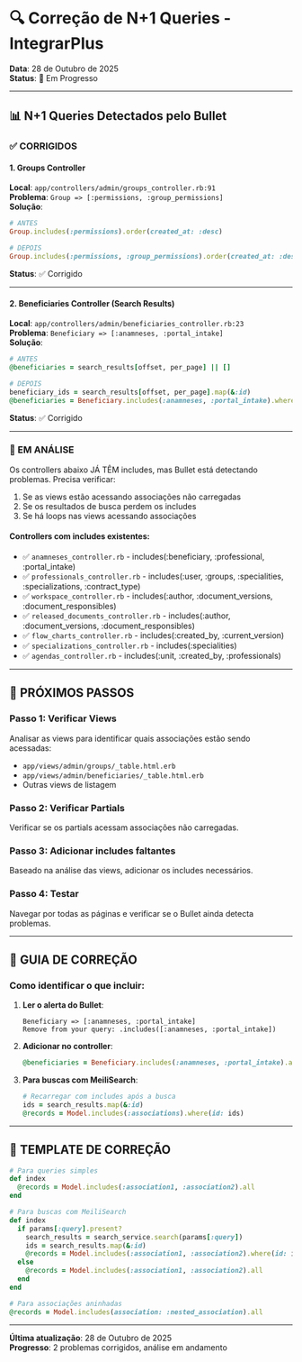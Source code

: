 # 🔍 Correção de N+1 Queries - IntegrarPlus

**Data**: 28 de Outubro de 2025  
**Status**: 🔧 Em Progresso

---

## 📊 N+1 Queries Detectados pelo Bullet

### ✅ CORRIGIDOS

#### 1. Groups Controller
**Local**: `app/controllers/admin/groups_controller.rb:91`  
**Problema**: `Group => [:permissions, :group_permissions]`  
**Solução**: 
```ruby
# ANTES
Group.includes(:permissions).order(created_at: :desc)

# DEPOIS
Group.includes(:permissions, :group_permissions).order(created_at: :desc)
```
**Status**: ✅ Corrigido

---

#### 2. Beneficiaries Controller (Search Results)
**Local**: `app/controllers/admin/beneficiaries_controller.rb:23`  
**Problema**: `Beneficiary => [:anamneses, :portal_intake]`  
**Solução**:
```ruby
# ANTES
@beneficiaries = search_results[offset, per_page] || []

# DEPOIS
beneficiary_ids = search_results[offset, per_page].map(&:id)
@beneficiaries = Beneficiary.includes(:anamneses, :portal_intake).where(id: beneficiary_ids)
```
**Status**: ✅ Corrigido

---

### 🔧 EM ANÁLISE

Os controllers abaixo JÁ TÊM includes, mas Bullet está detectando problemas. 
Precisa verificar:
1. Se as views estão acessando associações não carregadas
2. Se os resultados de busca perdem os includes
3. Se há loops nas views acessando associações

#### Controllers com includes existentes:
- ✅ `anamneses_controller.rb` - includes(:beneficiary, :professional, :portal_intake)
- ✅ `professionals_controller.rb` - includes(:user, :groups, :specialities, :specializations, :contract_type)
- ✅ `workspace_controller.rb` - includes(:author, :document_versions, :document_responsibles)
- ✅ `released_documents_controller.rb` - includes(:author, :document_versions, :document_responsibles)
- ✅ `flow_charts_controller.rb` - includes(:created_by, :current_version)
- ✅ `specializations_controller.rb` - includes(:specialities)
- ✅ `agendas_controller.rb` - includes(:unit, :created_by, :professionals)

---

## 🎯 PRÓXIMOS PASSOS

### Passo 1: Verificar Views
Analisar as views para identificar quais associações estão sendo acessadas:
- `app/views/admin/groups/_table.html.erb`
- `app/views/admin/beneficiaries/_table.html.erb`
- Outras views de listagem

### Passo 2: Verificar Partials
Verificar se os partials acessam associações não carregadas.

### Passo 3: Adicionar includes faltantes
Baseado na análise das views, adicionar os includes necessários.

### Passo 4: Testar
Navegar por todas as páginas e verificar se o Bullet ainda detecta problemas.

---

## 📝 GUIA DE CORREÇÃO

### Como identificar o que incluir:

1. **Ler o alerta do Bullet**:
   ```
   Beneficiary => [:anamneses, :portal_intake]
   Remove from your query: .includes([:anamneses, :portal_intake])
   ```

2. **Adicionar no controller**:
   ```ruby
   @beneficiaries = Beneficiary.includes(:anamneses, :portal_intake).all
   ```

3. **Para buscas com MeiliSearch**:
   ```ruby
   # Recarregar com includes após a busca
   ids = search_results.map(&:id)
   @records = Model.includes(:associations).where(id: ids)
   ```

---

## 🔧 TEMPLATE DE CORREÇÃO

```ruby
# Para queries simples
def index
  @records = Model.includes(:association1, :association2).all
end

# Para buscas com MeiliSearch
def index
  if params[:query].present?
    search_results = search_service.search(params[:query])
    ids = search_results.map(&:id)
    @records = Model.includes(:association1, :association2).where(id: ids)
  else
    @records = Model.includes(:association1, :association2).all
  end
end

# Para associações aninhadas
@records = Model.includes(association: :nested_association).all
```

---

**Última atualização**: 28 de Outubro de 2025  
**Progresso**: 2 problemas corrigidos, análise em andamento

